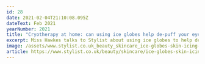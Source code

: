 ```yaml
---
id: 28
date: 2021-02-04T21:10:08.095Z
dateText: Feb 2021
yearNumber: 2021
title: "Cryotherapy at home: can using ice globes help de-puff your eyes?"
excerpt: Miss Hawkes talks to Stylist about using ice globes to help de-puff your eyes.
image: /assets/www.stylist.co.uk_beauty_skincare_ice-globes-skin-icing-depuff-eyes_481741-laptop-with-hidpi-screen-.jpg
article: https://www.stylist.co.uk/beauty/skincare/ice-globes-skin-icing-depuff-eyes/481741
---
```

